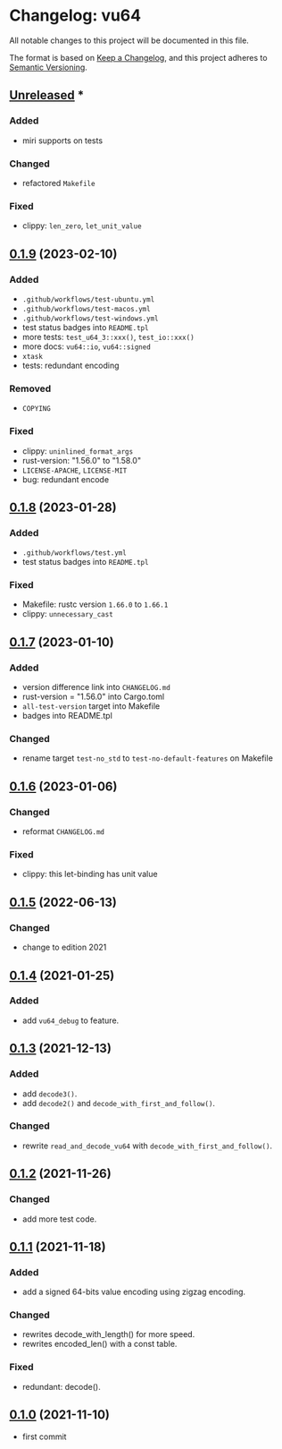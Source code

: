 # Changelog: vu64

All notable changes to this project will be documented in this file.

The format is based on [Keep a Changelog](https://keepachangelog.com/en/1.0.0/),
and this project adheres to [Semantic Versioning](https://semver.org/spec/v2.0.0.html).

## [Unreleased] *
### Added
* miri supports on tests

### Changed
* refactored `Makefile`

### Fixed
* clippy: `len_zero`, `let_unit_value`


## [0.1.9] (2023-02-10)
### Added
* `.github/workflows/test-ubuntu.yml`
* `.github/workflows/test-macos.yml`
* `.github/workflows/test-windows.yml`
* test status badges into `README.tpl`
* more tests: `test_u64_3::xxx()`, `test_io::xxx()`
* more docs: `vu64::io`, `vu64::signed`
* `xtask`
* tests: redundant encoding

### Removed
* `COPYING`

### Fixed
* clippy: `uninlined_format_args`
* rust-version: "1.56.0" to "1.58.0"
* `LICENSE-APACHE`, `LICENSE-MIT`
* bug: redundant encode

## [0.1.8] (2023-01-28)
### Added
* `.github/workflows/test.yml`
* test status badges into `README.tpl`

### Fixed
* Makefile: rustc version `1.66.0` to `1.66.1`
* clippy: `unnecessary_cast`

## [0.1.7] (2023-01-10)
### Added
* version difference link into `CHANGELOG.md`
* rust-version = "1.56.0" into Cargo.toml
* `all-test-version` target into Makefile
* badges into README.tpl

### Changed
* rename target `test-no_std` to `test-no-default-features` on Makefile

## [0.1.6] (2023-01-06)
### Changed
* reformat `CHANGELOG.md`

### Fixed
* clippy: this let-binding has unit value

## [0.1.5] (2022-06-13)
### Changed
* change to edition 2021

## [0.1.4] (2021-01-25)
### Added
* add `vu64_debug` to feature.

## [0.1.3] (2021-12-13)
### Added
* add `decode3()`.
* add `decode2()` and `decode_with_first_and_follow()`.

### Changed
* rewrite `read_and_decode_vu64` with `decode_with_first_and_follow()`.

## [0.1.2] (2021-11-26)
### Changed
* add more test code.

## [0.1.1] (2021-11-18)
### Added
* add a signed 64-bits value encoding using zigzag encoding.

### Changed
* rewrites decode_with_length() for more speed.
* rewrites encoded_len() with a const table.

### Fixed
* redundant: decode().

## [0.1.0] (2021-11-10)
* first commit

[Unreleased]: https://github.com/aki-akaguma/vu64/compare/v0.1.9..HEAD
[0.1.9]: https://github.com/aki-akaguma/vu64/compare/v0.1.8..v0.1.9
[0.1.8]: https://github.com/aki-akaguma/vu64/compare/v0.1.7..v0.1.8
[0.1.7]: https://github.com/aki-akaguma/vu64/compare/v0.1.6..v0.1.7
[0.1.6]: https://github.com/aki-akaguma/vu64/compare/v0.1.5..v0.1.6
[0.1.5]: https://github.com/aki-akaguma/vu64/compare/v0.1.4..v0.1.5
[0.1.4]: https://github.com/aki-akaguma/vu64/compare/v0.1.3..v0.1.4
[0.1.3]: https://github.com/aki-akaguma/vu64/compare/v0.1.2..v0.1.3
[0.1.2]: https://github.com/aki-akaguma/vu64/compare/v0.1.1..v0.1.2
[0.1.1]: https://github.com/aki-akaguma/vu64/compare/v0.1.0..v0.1.1
[0.1.0]: https://github.com/aki-akaguma/vu64/releases/tag/v0.1.0
